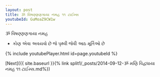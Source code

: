 ```yaml
---
layout: post
title: ૐ વિષણ્ણણગાયા નમહ ૧૧ ટાઈમ્સ
youtubeId: GuMoaZ9CW1w
---
```

 
 
 ૐ વિષણ્ણણગાયા નમહ  
 
 -  કોણ એવા અવયવો છે જે પૃથ્વી જેવી આઠ મૂર્તિઓ છે 
 
  
 
  
 
 
 
 
 
 


{% include youtubePlayer.html id=page.youtubeId %}
 
[Next]({{ site.baseurl }}{% link  split1/_posts/2014-09-12-ૐ મણિ વિદ્વધાયા નમહ ૧૧ ટાઈમ્સ.md%})
 

